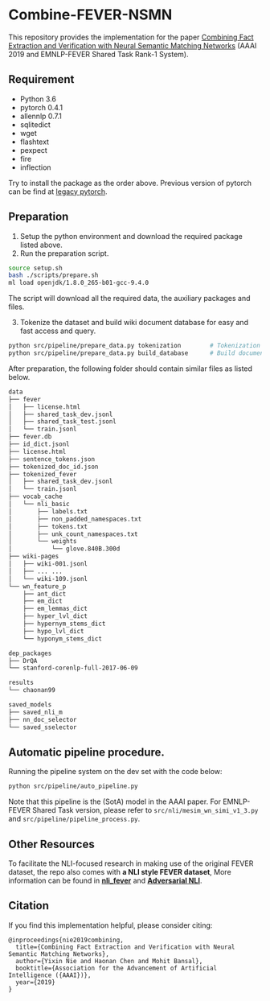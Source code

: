 # Combine-FEVER-NSMN
This repository provides the implementation for the paper [Combining Fact Extraction and Verification with Neural Semantic Matching Networks](https://arxiv.org/abs/1811.07039) (AAAI 2019 and EMNLP-FEVER Shared Task Rank-1 System).

## Requirement
* Python 3.6
* pytorch 0.4.1
* allennlp 0.7.1
* sqlitedict
* wget
* flashtext
* pexpect
* fire
* inflection

Try to install the package as the order above.
Previous version of pytorch can be find at [legacy pytorch](https://pytorch.org/get-started/previous-versions/).

## Preparation
1. Setup the python environment and download the required package listed above.
2. Run the preparation script.
```bash
source setup.sh
bash ./scripts/prepare.sh
ml load openjdk/1.8.0_265-b01-gcc-9.4.0
```
The script will download all the required data, the auxiliary packages and files.

3. Tokenize the dataset and build wiki document database for easy and fast access and query.
```bash
python src/pipeline/prepare_data.py tokenization        # Tokenization
python src/pipeline/prepare_data.py build_database      # Build document database. (This might take a while)
```

After preparation, the following folder should contain similar files as listed below.
```bash
data
├── fever
│   ├── license.html
│   ├── shared_task_dev.jsonl
│   ├── shared_task_test.jsonl
│   └── train.jsonl
├── fever.db
├── id_dict.jsonl
├── license.html
├── sentence_tokens.json
├── tokenized_doc_id.json
├── tokenized_fever
│   ├── shared_task_dev.jsonl
│   └── train.jsonl
├── vocab_cache
│   └── nli_basic
│       ├── labels.txt
│       ├── non_padded_namespaces.txt
│       ├── tokens.txt
│       ├── unk_count_namespaces.txt
│       └── weights
│           └── glove.840B.300d
├── wiki-pages
│   ├── wiki-001.jsonl
│   ├── ... ...
│   └── wiki-109.jsonl
└── wn_feature_p
    ├── ant_dict
    ├── em_dict
    ├── em_lemmas_dict
    ├── hyper_lvl_dict
    ├── hypernym_stems_dict
    ├── hypo_lvl_dict
    └── hyponym_stems_dict
```
```bash
dep_packages
├── DrQA
└── stanford-corenlp-full-2017-06-09
```
```bash
results
└── chaonan99
```
```bash
saved_models
├── saved_nli_m
├── nn_doc_selector
└── saved_sselector
```

## Automatic pipeline procedure.
Running the pipeline system on the dev set with the code below:
```bash
python src/pipeline/auto_pipeline.py
```
Note that this pipeline is the (SotA) model in the AAAI paper. 
For EMNLP-FEVER Shared Task version, please refer to `src/nli/mesim_wn_simi_v1_3.py` and `src/pipeline/pipeline_process.py`.

## Other Resources
To facilitate the NLI-focused research in making use of the original FEVER dataset, the repo also comes with **a NLI style FEVER dataset**, 
More information can be found in [**nli_fever**](https://github.com/easonnie/combine-FEVER-NSMN/blob/master/other_resources/nli_fever.md) and [**Adversarial NLI**](https://adversarialnli.com/).

## Citation
If you find this implementation helpful, please consider citing:
```
@inproceedings{nie2019combining,
  title={Combining Fact Extraction and Verification with Neural Semantic Matching Networks},
  author={Yixin Nie and Haonan Chen and Mohit Bansal},
  booktitle={Association for the Advancement of Artificial Intelligence ({AAAI})},
  year={2019}
}
```